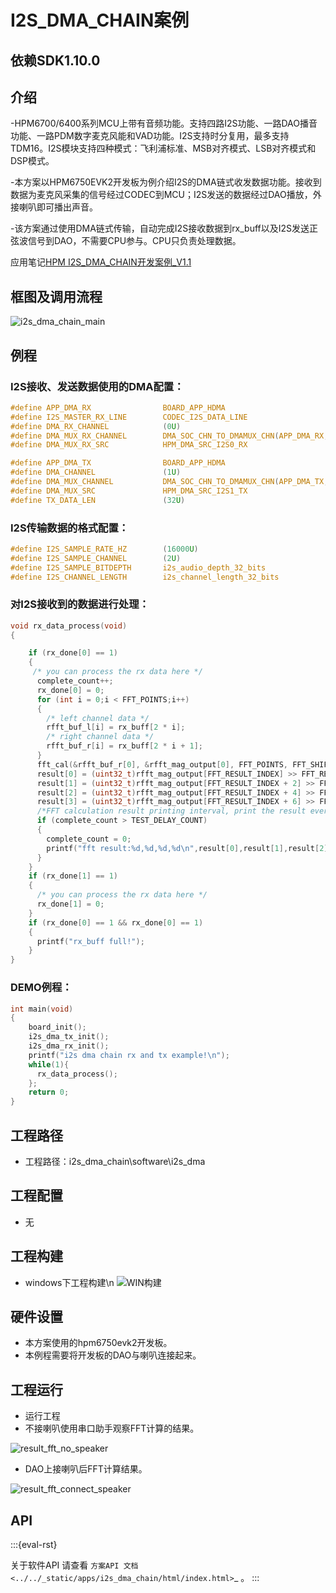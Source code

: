 # I2S_DMA_CHAIN案例

## 依赖SDK1.10.0

## 介绍

-HPM6700/6400系列MCU上带有音频功能。支持四路I2S功能、一路DAO播音功能、一路PDM数字麦克风能和VAD功能。I2S支持时分复用，最多支持TDM16。I2S模块支持四种模式：飞利浦标准、MSB对齐模式、LSB对齐模式和DSP模式。

-本方案以HPM6750EVK2开发板为例介绍I2S的DMA链式收发数据功能。接收到数据为麦克风采集的信号经过CODEC到MCU；I2S发送的数据经过DAO播放，外接喇叭即可播出声音。

-该方案通过使用DMA链式传输，自动完成I2S接收数据到rx_buff以及I2S发送正弦波信号到DAO，不需要CPU参与。CPU只负责处理数据。

应用笔记[HPM I2S_DMA_CHAIN开发案例_V1.1](doc/HPM_I2S_DMA_CHAIN开发案例_V1.1.pdf)

## 框图及调用流程

![i2s_dma_chain_main](doc/api/assets/I2S_DMA_CHAIN_main.png)

## 例程


### I2S接收、发送数据使用的DMA配置：
```c
#define APP_DMA_RX                BOARD_APP_HDMA
#define I2S_MASTER_RX_LINE        CODEC_I2S_DATA_LINE
#define DMA_RX_CHANNEL            (0U)
#define DMA_MUX_RX_CHANNEL        DMA_SOC_CHN_TO_DMAMUX_CHN(APP_DMA_RX, DMA_RX_CHANNEL)
#define DMA_MUX_RX_SRC            HPM_DMA_SRC_I2S0_RX

#define APP_DMA_TX                BOARD_APP_HDMA
#define DMA_CHANNEL               (1U)
#define DMA_MUX_CHANNEL           DMA_SOC_CHN_TO_DMAMUX_CHN(APP_DMA_TX, DMA_CHANNEL)
#define DMA_MUX_SRC               HPM_DMA_SRC_I2S1_TX
#define TX_DATA_LEN               (32U)

```
### I2S传输数据的格式配置：
```c
#define I2S_SAMPLE_RATE_HZ        (16000U)
#define I2S_SAMPLE_CHANNEL        (2U)
#define I2S_SAMPLE_BITDEPTH       i2s_audio_depth_32_bits
#define I2S_CHANNEL_LENGTH        i2s_channel_length_32_bits
```

### 对I2S接收到的数据进行处理：
```c
void rx_data_process(void)
{

    if (rx_done[0] == 1)
    {
     /* you can process the rx data here */
      complete_count++;
      rx_done[0] = 0;
      for (int i = 0;i < FFT_POINTS;i++)
      {
        /* left channel data */
        rfft_buf_l[i] = rx_buff[2 * i];
        /* right channel data */
        rfft_buf_r[i] = rx_buff[2 * i + 1];
      }
      fft_cal(&rfft_buf_r[0], &rfft_mag_output[0], FFT_POINTS, FFT_SHIFT);
      result[0] = (uint32_t)rfft_mag_output[FFT_RESULT_INDEX] >> FFT_RESULT_SHIFT;
      result[1] = (uint32_t)rfft_mag_output[FFT_RESULT_INDEX + 2] >> FFT_RESULT_SHIFT;
      result[2] = (uint32_t)rfft_mag_output[FFT_RESULT_INDEX + 4] >> FFT_RESULT_SHIFT;
      result[3] = (uint32_t)rfft_mag_output[FFT_RESULT_INDEX + 6] >> FFT_RESULT_SHIFT;
      /*FFT calculation result printing interval, print the result every 20 calculations, for testing purposes only.*/
      if (complete_count > TEST_DELAY_COUNT)
      {
        complete_count = 0;
        printf("fft result:%d,%d,%d,%d\n",result[0],result[1],result[2],result[3]);         
      }
    }
    if (rx_done[1] == 1)
    {
      /* you can process the rx data here */
      rx_done[1] = 0;
    }
    if (rx_done[0] == 1 && rx_done[0] == 1)
    {
      printf("rx_buff full!");
    }
}
```

### DEMO例程：
```c
int main(void)
{
    board_init();
    i2s_dma_tx_init();
    i2s_dma_rx_init();
    printf("i2s dma chain rx and tx example!\n");
    while(1){
      rx_data_process();
    };
    return 0;
}
```
## 工程路径

- 工程路径：i2s_dma_chain\software\i2s_dma


## 工程配置

- 无

## 工程构建
- windows下工程构建\n
![WIN构建](doc/api/assets/i2s_dma_chain_build.png)


## 硬件设置
- 本方案使用的hpm6750evk2开发板。
- 本例程需要将开发板的DAO与喇叭连接起来。


## 工程运行

- 运行工程
- 不接喇叭使用串口助手观察FFT计算的结果。

![result_fft_no_speaker](doc/api/assets/result_fft_no_speaker.png)

- DAO上接喇叭后FFT计算结果。

![result_fft_connect_speaker](doc/api/assets/result_fft_connect_speaker.png)


## API

:::{eval-rst}

关于软件API 请查看 `方案API 文档 <../../_static/apps/i2s_dma_chain/html/index.html>`_ 。
:::
